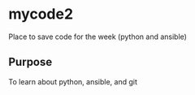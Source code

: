 # mycode2
Place to save code for the week (python and ansible)


## Purpose
To learn about python, ansible, and git
